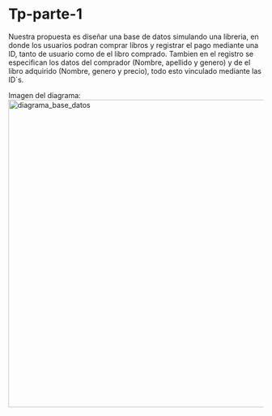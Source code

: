 # Tp-parte-1

Nuestra propuesta es diseñar una base de datos simulando una libreria, en donde los usuarios podran comprar libros y registrar el pago mediante una ID, tanto de usuario como de el libro comprado.
Tambien en el registro se especifican los datos del comprador (Nombre, apellido y genero) y de el libro adquirido (Nombre, genero y precio), todo esto vinculado mediante las ID´s.

Imagen del diagrama: <img width="607" alt="diagrama_base_datos" src="https://github.com/user-attachments/assets/d526545f-bcc3-4d6a-a906-07463944c88b">
